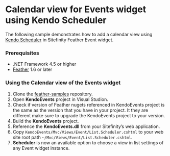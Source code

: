 # Calendar view for Events widget using Kendo Scheduler

The following sample demonstrates how to add a calendar view using [Kendo Scheduler](http://docs.telerik.com/kendo-ui/controls/scheduling/scheduler/overview) in Sitefinity Feather Event widget.

###  Prerequisites
- .NET Framework 4.5 or higher
- [Feather](https://github.com/Sitefinity/feather/wiki/Getting-Started) 1.6 or later

### Using the Calendar view of the Events widget
1. Clone the [feather-samples](https://github.com/Sitefinity/feather-samples) repository.
1. Open **KendoEvents** project in Visual Studion.
1. Check if version of Feather nugets referenced in KendoEvents project is the same as the version that you have in your project. It they are different make sure to upgrade the KendoEvents project to your version.
1. Build the **KendoEvents** project. 
1. Reference the **KendoEvents.dll** from your Sitefinity’s web application.
1. Copy `KendoEvents/Mvc/Views/Event/List.Scheduler.cshtml` to your web site root path `~/Mvc/Views/Event/List.Scheduler.cshtml`.
1. **Scheduler** is now an available option to choose a view in list settings of any Event widget instance.
